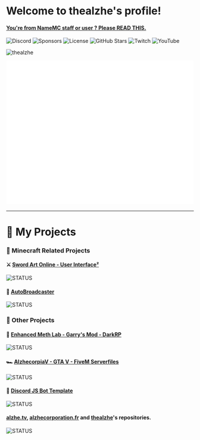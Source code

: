 # Welcome to thealzhe's profile!
#### [You're from NameMC staff or user ? Please READ THIS.](https://github.com/thealzhe/namemc-advice)
![Discord](https://img.shields.io/discord/1027999605125816401) ![Sponsors](https://img.shields.io/github/sponsors/thealzhe) ![License](https://img.shields.io/github/license/thealzhe/thealzhe) ![GitHub Stars](https://img.shields.io/github/stars/thealzhe?affiliations=OWNER%2CCOLLABORATOR%2CORGANIZATION_MEMBER) ![Twitch](https://img.shields.io/twitch/status/thealzhe) ![YouTube](https://img.shields.io/youtube/channel/views/UCQDjWD4bkeBtWYTuT6Ht1qw)


<img src="https://github-profile-trophy.vercel.app/?username=thealzhe&no-frame=true&&no-bg=true" alt="thealzhe"/>

![Metrics](/github-metrics.svg)

---

[s-released]: https://shields.io/badge/STATUS-RELEASED-brightgreen
[s-working]: https://shields.io/badge/STATUS-WORKING-green
[s-wip]: https://img.shields.io/badge/STATUS-WORK_IN_PROGRESS-yellow
[s-discontinued]: https://img.shields.io/badge/STATUS-DISCONTINUED-red

# 📰 My Projects

### 🧊 Minecraft Related Projects
#### ⚔️ [Sword Art Online - User Interface²](https://github.com/thealzhe/sao-ui-2)
![STATUS][s-wip]

#### 💬 [AutoBroadcaster](https://github.com/thealzhe/MC-ABC)
![STATUS][s-released]

### 🔩 Other Projects
#### 🧪 [Enhanced Meth Lab - Garry's Mod - DarkRP](https://github.com/thealzhe/gmod-eml)
![STATUS][s-released]

#### 🏎️ [AlzhecorpiaV - GTA V - FiveM Serverfiles](https://github.com/thealzhe/AlzhecorpiaV)
![STATUS][s-working]

#### 🤖 [Discord JS Bot Template](https://github.com/thealzhe/djsbt)
![STATUS][s-released]

#### [alzhe.tv](https://github.com/thealzhe/alzhe.tv), [alzhecorporation.fr](https://github.com/thealzhe/alzhecorporation.fr) and [thealzhe](https://github.com/thealzhe/thealzhe)'s repositories.
![STATUS][s-working]

